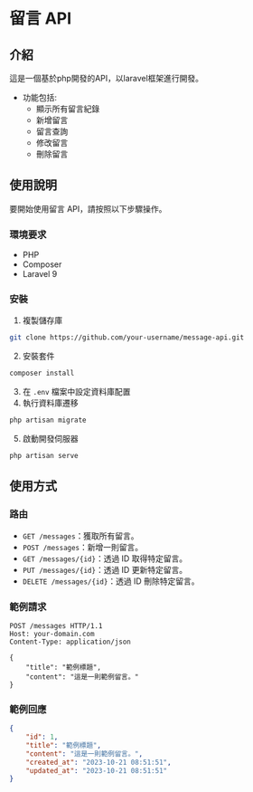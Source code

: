 # 留言 API

## 介紹
這是一個基於php開發的API，以laravel框架進行開發。
- 功能包括:
    - 顯示所有留言紀錄
    - 新增留言
    - 留言查詢
    - 修改留言
    - 刪除留言

## 使用說明

要開始使用留言 API，請按照以下步驟操作。

### 環境要求

- PHP
- Composer
- Laravel 9

### 安裝

1. 複製儲存庫
```sh 
git clone https://github.com/your-username/message-api.git
```

2. 安裝套件
```sh
composer install
```

3. 在 `.env` 檔案中設定資料庫配置
4. 執行資料庫遷移
```sh
php artisan migrate
```


5. 啟動開發伺服器
```sh
php artisan serve
```


## 使用方式

### 路由

- `GET /messages`：獲取所有留言。
- `POST /messages`：新增一則留言。
- `GET /messages/{id}`：透過 ID 取得特定留言。
- `PUT /messages/{id}`：透過 ID 更新特定留言。
- `DELETE /messages/{id}`：透過 ID 刪除特定留言。

### 範例請求

```http
POST /messages HTTP/1.1
Host: your-domain.com
Content-Type: application/json

{
    "title": "範例標題",
    "content": "這是一則範例留言。"
}
```
### 範例回應
```json
{
    "id": 1,
    "title": "範例標題",
    "content": "這是一則範例留言。",
    "created_at": "2023-10-21 08:51:51",
    "updated_at": "2023-10-21 08:51:51"
}
```